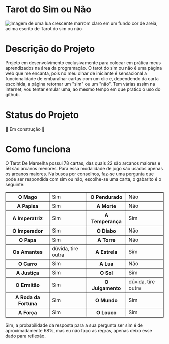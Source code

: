 <h1> Tarot do Sim ou Não </h1>


![Imagem de uma lua crescente marrom claro em um fundo cor de areia, acima escrito de Tarot do sim ou não](https://user-images.githubusercontent.com/116315311/218146454-ed228d1e-93da-44e1-b64c-380f5276083f.png)


<h1> Descrição do Projeto </h1>

Projeto em desenvolvimento exclusivamente para colocar em prática meus aprendizados na área da programação. O tarot do sim ou não é uma página web que me encanta, pois no meu olhar de iniciante é sensacional a funcionalidade de embaralhar cartas com um clic e, dependendo da carta escolhida, a página retornar um "sim" ou um "não". Tem várias assim na internet, vou tentar emular uma, ao mesmo tempo em que pratico o uso do github.

<h1> Status do Projeto </h1>
🚧 Em construção 🚧

<h1> Como funciona </h1>

O Tarot De Marselha possui 78 cartas, das quais 22 são arcanos maiores e 56 são arcanos menores. Para essa modalidade de jogo são usados apenas os arcanos maiores. Na busca por conselhos, faz-se uma pergunta que pode ser respondida com sim ou não, escolhe-se uma carta, o gabarito é o seguinte: 

<table border="1">
   <tr>
       <th>O Mago</th>
       <td>Sim</td>
       <th>O Pendurado</th>
       <td>Não</td>
   </tr>
   <tr>
       <th>A Papisa</th>
       <td>Sim</td>
      <th>A Morte</th>
       <td>Não</td>
   </tr>
<tr>
       <th>A Imperatriz</th>
       <td>Sim</td>
       <th>A Temperança</th>
       <td>Sim</td>
   </tr>
<tr>
       <th>O Imperador</th>
       <td>Sim</td>
       <th>O Diabo</th>
       <td>Não</td>
   </tr>
<tr>
       <th>O Papa</th>
       <td>Sim</td>
       <th>A Torre</th>
       <td>Não</td>
   </tr>
<tr>
       <th>Os Amantes</th>
       <td>dúvida, tire outra</td>
       <th>A Estrela</th>
       <td>Sim</td>
   </tr>
<tr>
       <th>O Carro</th>
       <td>Sim</td>
       <th>A Lua</th>
       <td>Não</td>
   </tr>
<tr>
       <th>A Justiça</th>
       <td>Sim</td>
       <th>O Sol</th>
       <td>Sim</td>
   </tr>
<tr>
       <th>O Ermitão</th>
       <td>Sim</td>
       <th>O Julgamento</th>
       <td>dúvida, tire outra</td>
   </tr>
<tr>
       <th>A Roda da Fortuna</th>
       <td>Sim</td>
       <th>O Mundo</th>
       <td>Sim</td>
   </tr>
<tr>
       <th>A Força</th>
       <td>Sim</td>
       <th>O Louco</th>
       <td>Sim</td>
   </tr>
</table>

Sim, a probabilidade da resposta para a sua pergunta ser sim é de aproximadamente 68%, mas eu não faço as regras, apenas deixo esse dado para reflexão.
